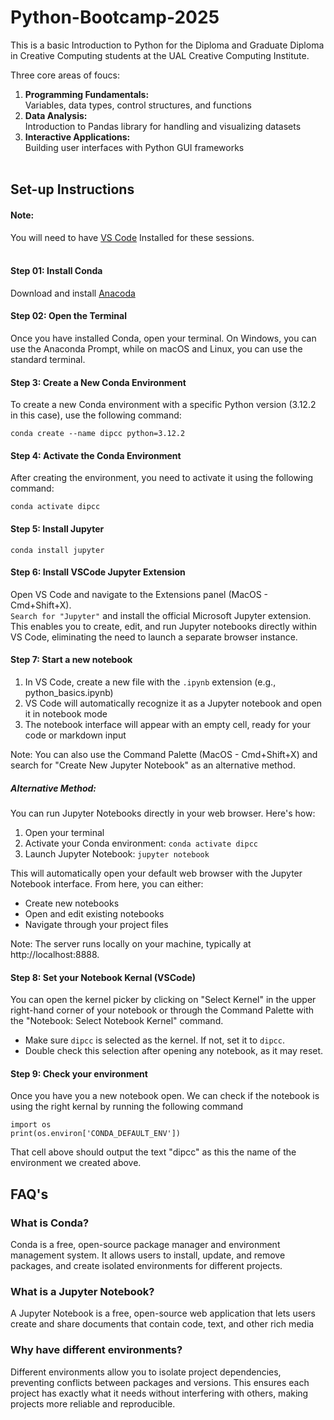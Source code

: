 # Python-Bootcamp-2025
This is a basic Introduction to Python for the Diploma and Graduate Diploma in Creative Computing students at the UAL Creative Computing Institute.

Three core areas of foucs:
1. <b>Programming Fundamentals:</b> <br>Variables, data types, control structures, and functions
2. <b>Data Analysis:</b> <br>Introduction to Pandas library for handling and visualizing datasets
3. <b>Interactive Applications:</b> <br>Building user interfaces with Python GUI frameworks
<br></br>

## Set-up Instructions 

#### Note: 
You will need to have [VS Code](https://code.visualstudio.com/download) Installed for these sessions. 
<br></br>
#### Step 01: Install Conda <br>
Download and install [Anacoda](https://www.anaconda.com/download/success)
<br>

#### Step 02: Open the Terminal
Once you have installed Conda, open your terminal. On Windows, you can use the Anaconda Prompt, while on macOS and Linux, you can use the standard terminal.

#### Step 3: Create a New Conda Environment 

To create a new Conda environment with a specific Python version (3.12.2 in this case), use the following command:

```
conda create --name dipcc python=3.12.2
```

<!-- Note: You can replace "dipcc" with the name you want for your environment, and replace 3.12.2 with the Python version you want to use. -->

#### Step 4: Activate the Conda Environment 

After creating the environment, you need to activate it using the following command:

```
conda activate dipcc
```

#### Step 5: Install Jupyter 

```
conda install jupyter 
```

#### Step 6: Install VSCode Jupyter Extension
Open VS Code and navigate to the Extensions panel (MacOS - Cmd+Shift+X).<br>```Search for "Jupyter"``` and install the official Microsoft Jupyter extension. This enables you to create, edit, and run Jupyter notebooks directly within VS Code, eliminating the need to launch a separate browser instance.

#### Step 7: Start a new notebook 
1. In VS Code, create a new file with the ```.ipynb``` extension (e.g., python_basics.ipynb)
2. VS Code will automatically recognize it as a Jupyter notebook and open it in notebook mode
3. The notebook interface will appear with an empty cell, ready for your code or markdown input <br>

Note: You can also use the Command Palette (MacOS - Cmd+Shift+X) and search for "Create New Jupyter Notebook" as an alternative method.

##### Alternative Method: 
You can run Jupyter Notebooks directly in your web browser. Here's how:
1. Open your terminal
2. Activate your Conda environment:
```conda activate dipcc```
3. Launch Jupyter Notebook:
```jupyter notebook```

This will automatically open your default web browser with the Jupyter Notebook interface. From here, you can either:
- Create new notebooks
- Open and edit existing notebooks
- Navigate through your project files

Note: The server runs locally on your machine, typically at http://localhost:8888.

#### Step 8: Set your Notebook Kernal (VSCode)

You can open the kernel picker by clicking on "Select Kernel" in the upper right-hand corner of your notebook or through the Command Palette with the "Notebook: Select Notebook Kernel" command.
- Make sure ```dipcc``` is selected as the kernel. If not, set it to ```dipcc```.
- Double check this selection after opening any notebook, as it may reset.


#### Step 9: Check your environment

Once you have you a new notebook open. We can check if the notebook is using the right kernal by running the following command 

```
import os
print(os.environ['CONDA_DEFAULT_ENV'])
```

That cell above should output the text "dipcc" as this the name of the environment we created above.

## FAQ's

### What is Conda?
Conda is a free, open-source package manager and environment management system. It allows users to install, update, and remove packages, and create isolated environments for different projects.

### What is a Jupyter Notebook?
A Jupyter Notebook is a free, open-source web application that lets users create and share documents that contain code, text, and other rich media

### Why have different environments?
Different environments allow you to isolate project dependencies, preventing conflicts between packages and versions. This ensures each project has exactly what it needs without interfering with others, making projects more reliable and reproducible.